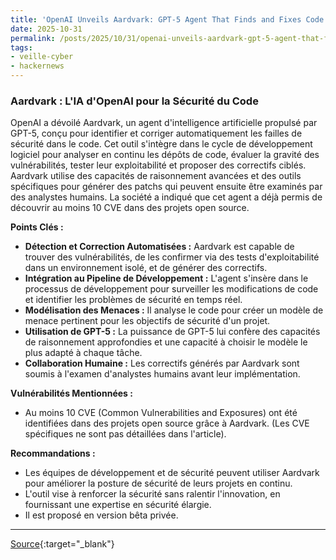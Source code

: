 ```yaml
---
title: 'OpenAI Unveils Aardvark: GPT-5 Agent That Finds and Fixes Code Flaws Automatically'
date: 2025-10-31
permalink: /posts/2025/10/31/openai-unveils-aardvark-gpt-5-agent-that-finds-and-fixes-code-flaws-automatically/
tags:
- veille-cyber
- hackernews
---
```

### Aardvark : L'IA d'OpenAI pour la Sécurité du Code

OpenAI a dévoilé Aardvark, un agent d'intelligence artificielle propulsé par GPT-5, conçu pour identifier et corriger automatiquement les failles de sécurité dans le code. Cet outil s'intègre dans le cycle de développement logiciel pour analyser en continu les dépôts de code, évaluer la gravité des vulnérabilités, tester leur exploitabilité et proposer des correctifs ciblés. Aardvark utilise des capacités de raisonnement avancées et des outils spécifiques pour générer des patchs qui peuvent ensuite être examinés par des analystes humains. La société a indiqué que cet agent a déjà permis de découvrir au moins 10 CVE dans des projets open source.

**Points Clés :**

*   **Détection et Correction Automatisées :** Aardvark est capable de trouver des vulnérabilités, de les confirmer via des tests d'exploitabilité dans un environnement isolé, et de générer des correctifs.
*   **Intégration au Pipeline de Développement :** L'agent s'insère dans le processus de développement pour surveiller les modifications de code et identifier les problèmes de sécurité en temps réel.
*   **Modélisation des Menaces :** Il analyse le code pour créer un modèle de menace pertinent pour les objectifs de sécurité d'un projet.
*   **Utilisation de GPT-5 :** La puissance de GPT-5 lui confère des capacités de raisonnement approfondies et une capacité à choisir le modèle le plus adapté à chaque tâche.
*   **Collaboration Humaine :** Les correctifs générés par Aardvark sont soumis à l'examen d'analystes humains avant leur implémentation.

**Vulnérabilités Mentionnées :**

*   Au moins 10 CVE (Common Vulnerabilities and Exposures) ont été identifiées dans des projets open source grâce à Aardvark. (Les CVE spécifiques ne sont pas détaillées dans l'article).

**Recommandations :**

*   Les équipes de développement et de sécurité peuvent utiliser Aardvark pour améliorer la posture de sécurité de leurs projets en continu.
*   L'outil vise à renforcer la sécurité sans ralentir l'innovation, en fournissant une expertise en sécurité élargie.
*   Il est proposé en version bêta privée.

---
[Source](https://thehackernews.com/2025/10/openai-unveils-aardvark-gpt-5-agent.html){:target="_blank"}
